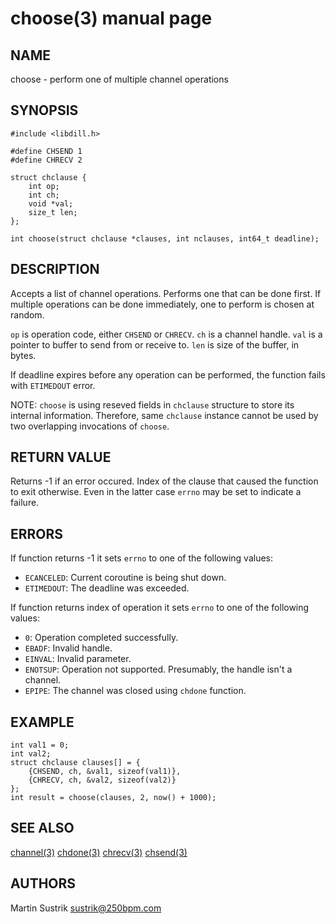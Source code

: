 # choose(3) manual page

## NAME

choose - perform one of multiple channel operations

## SYNOPSIS

```
#include <libdill.h>

#define CHSEND 1
#define CHRECV 2

struct chclause {
    int op;
    int ch;
    void *val;
    size_t len;
};

int choose(struct chclause *clauses, int nclauses, int64_t deadline);
```

## DESCRIPTION

Accepts a list of channel operations. Performs one that can be done first. If multiple operations can be done immediately, one to perform is chosen at random.

`op` is operation code, either `CHSEND` or `CHRECV`. `ch` is a channel handle. `val` is a pointer to buffer to send from or receive to. `len` is size of the buffer, in bytes.

If deadline expires before any operation can be performed, the function fails with `ETIMEDOUT` error.

NOTE: `choose` is using reseved fields in `chclause` structure to store its internal information. Therefore, same `chclause` instance cannot be used by two overlapping invocations of `choose`.

## RETURN VALUE

Returns -1 if an error occured. Index of the clause that caused the function to exit otherwise. Even in the latter case `errno` may be set to indicate a failure.

## ERRORS

If function returns -1 it sets `errno` to one of the following values:

* `ECANCELED`: Current coroutine is being shut down.
* `ETIMEDOUT`: The deadline was exceeded.

If function returns index of operation it sets `errno` to one of the following values:

* `0`: Operation completed successfully.
* `EBADF`: Invalid handle.
* `EINVAL`: Invalid parameter.
* `ENOTSUP`: Operation not supported. Presumably, the handle isn't a channel.
* `EPIPE`: The channel was closed using `chdone` function.

## EXAMPLE

```
int val1 = 0;
int val2;
struct chclause clauses[] = {
    {CHSEND, ch, &val1, sizeof(val1)},
    {CHRECV, ch, &val2, sizeof(val2)}
};
int result = choose(clauses, 2, now() + 1000);
```

## SEE ALSO

[channel(3)](channel.html)
[chdone(3)](chdone.html)
[chrecv(3)](chrecv.html)
[chsend(3)](chsend.html)

## AUTHORS

Martin Sustrik <sustrik@250bpm.com>

